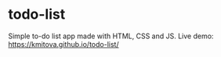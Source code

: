 # todo-list
Simple to-do list app made with HTML, CSS and JS.
Live demo: https://kmitova.github.io/todo-list/
